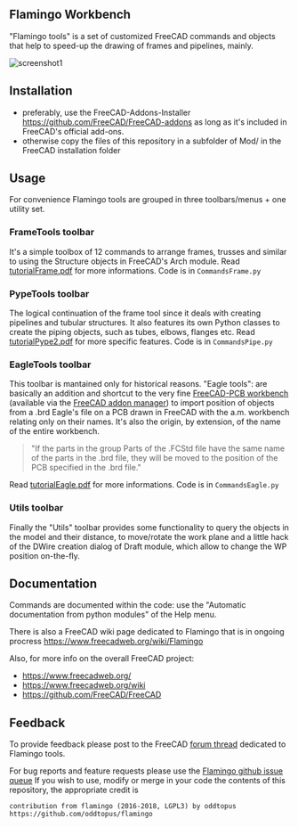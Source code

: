 ## Flamingo Workbench
"Flamingo tools" is a set of customized FreeCAD commands and objects that help to speed-up the drawing of frames and pipelines, mainly.

![screenshot1](https://www.freecadweb.org/wiki/File:FlamingoBlob.png)

## Installation
* preferably, use the FreeCAD-Addons-Installer https://github.com/FreeCAD/FreeCAD-addons as long as it's included in FreeCAD's official add-ons.
* otherwise copy the files of this repository in a subfolder of Mod/ in the FreeCAD installation folder

## Usage
For convenience Flamingo tools are grouped in three toolbars/menus + one utility set.

### FrameTools toolbar
It's a simple toolbox of 12 commands to arrange frames, trusses and similar to using the Structure objects in FreeCAD's Arch module. 
Read [tutorialFrame.pdf](https://github.com/oddtopus/flamingo/blob/master/tutorials/tutorialFrame.pdf) for more informations. Code is in `CommandsFrame.py`

### PypeTools toolbar
The logical continuation of the frame tool since it deals with creating pipelines and tubular structures. It also features its own Python classes to create the piping objects, such as tubes, elbows, flanges etc. 
Read [tutorialPype2.pdf](https://github.com/oddtopus/flamingo/blob/master/tutorials/tutorialPype2.pdf) for more specific features. Code is in `CommandsPipe.py`

### EagleTools toolbar
This toolbar is mantained only for historical reasons. "Eagle tools": are basically an addition and shortcut to the very fine [FreeCAD-PCB workbench](https://github.com/marmni/FreeCAD-PCB) (available via the [FreeCAD addon manager](https://github.com/FreeCAD/FreeCAD-addons)) to import position of objects from a .brd Eagle's file on a PCB drawn in FreeCAD with the a.m. workbench relating only on their names. It's also the origin, by extension, of the name of the entire workbench.

> "If the parts in the group Parts of the .FCStd file have the same name of the parts in the .brd file, they will be moved to the position of the PCB specified in the .brd file."  

Read [tutorialEagle.pdf](https://github.com/oddtopus/flamingo/blob/master/tutorials/tutorialEagle.pdf) for more informations. Code is in `CommandsEagle.py`

### Utils toolbar
Finally the "Utils" toolbar provides some functionality to query the objects in the model and their distance, to move/rotate the work plane and a little hack of the DWire creation dialog of Draft module, which allow to change the WP position on-the-fly.

## Documentation
Commands are documented within the code: use the "Automatic documentation from python modules" of the Help menu.

There is also a FreeCAD wiki page dedicated to Flamingo that is in ongoing procress https://www.freecadweb.org/wiki/Flamingo 

Also, for more info on the overall FreeCAD project:
* https://www.freecadweb.org/
* https://www.freecadweb.org/wiki
* https://github.com/FreeCAD/FreeCAD

## Feedback
To provide feedback please post to the FreeCAD [forum thread](https://forum.freecadweb.org/viewtopic.php?f=9&t=21532) dedicated to Flamingo tools.

For bug reports and feature requests please use the [Flamingo github issue queue](https://github.com/oddtopus/flamingo/issues)
If you wish to use, modify or merge in your code the contents of this repository, the appropriate credit is

    contribution from flamingo (2016-2018, LGPL3) by oddtopus
    https://github.com/oddtopus/flamingo


